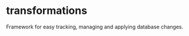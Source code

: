 transformations
===============

Framework for easy tracking, managing and applying database changes.

